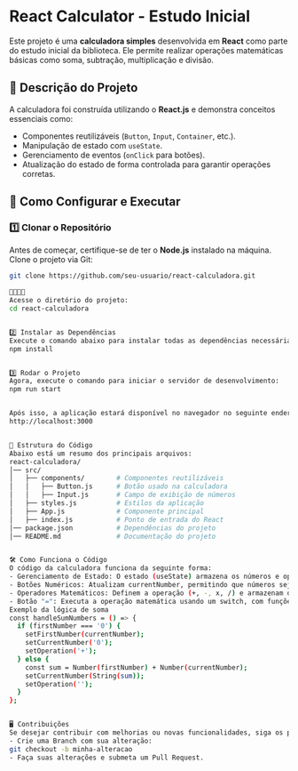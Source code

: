 # **React Calculator - Estudo Inicial**

Este projeto é uma **calculadora simples** desenvolvida em **React** como parte do estudo inicial da biblioteca. Ele permite realizar operações matemáticas básicas como soma, subtração, multiplicação e divisão.

## **📜 Descrição do Projeto**
A calculadora foi construída utilizando o **React.js** e demonstra conceitos essenciais como:
- Componentes reutilizáveis (`Button`, `Input`, `Container`, etc.).
- Manipulação de estado com `useState`.
- Gerenciamento de eventos (`onClick` para botões).
- Atualização do estado de forma controlada para garantir operações corretas.

## **🚀 Como Configurar e Executar**

### **1️⃣ Clonar o Repositório**
Antes de começar, certifique-se de ter o **Node.js** instalado na máquina. Clone o projeto via Git:
```bash
git clone https://github.com/seu-usuario/react-calculadora.git


Acesse o diretório do projeto:
cd react-calculadora


2️⃣ Instalar as Dependências
Execute o comando abaixo para instalar todas as dependências necessárias:
npm install


3️⃣ Rodar o Projeto
Agora, execute o comando para iniciar o servidor de desenvolvimento:
npm run start


Após isso, a aplicação estará disponível no navegador no seguinte endereço:
http://localhost:3000


📌 Estrutura do Código
Abaixo está um resumo dos principais arquivos:
react-calculadora/
│── src/
│   ├── components/        # Componentes reutilizáveis
│   │   ├── Button.js      # Botão usado na calculadora
│   │   ├── Input.js       # Campo de exibição de números
│   ├── styles.js          # Estilos da aplicação
│   ├── App.js             # Componente principal
│   ├── index.js           # Ponto de entrada do React
│── package.json           # Dependências do projeto
│── README.md              # Documentação do projeto


🛠️ Como Funciona o Código
O código da calculadora funciona da seguinte forma:
- Gerenciamento de Estado: O estado (useState) armazena os números e operação atual.
- Botões Numéricos: Atualizam currentNumber, permitindo que números sejam digitados.
- Operadores Matemáticos: Definem a operação (+, -, x, /) e armazenam o primeiro número.
- Botão "=": Executa a operação matemática usando um switch, com funções específicas para cada cálculo.
Exemplo da lógica de soma
const handleSumNumbers = () => {
  if (firstNumber === '0') {
    setFirstNumber(currentNumber);
    setCurrentNumber('0');
    setOperation('+');
  } else {
    const sum = Number(firstNumber) + Number(currentNumber);
    setCurrentNumber(String(sum));
    setOperation('');
  }
};


🖥️ Contribuições
Se desejar contribuir com melhorias ou novas funcionalidades, siga os passos:
- Crie uma Branch com sua alteração:
git checkout -b minha-alteracao
- Faça suas alterações e submeta um Pull Request.


